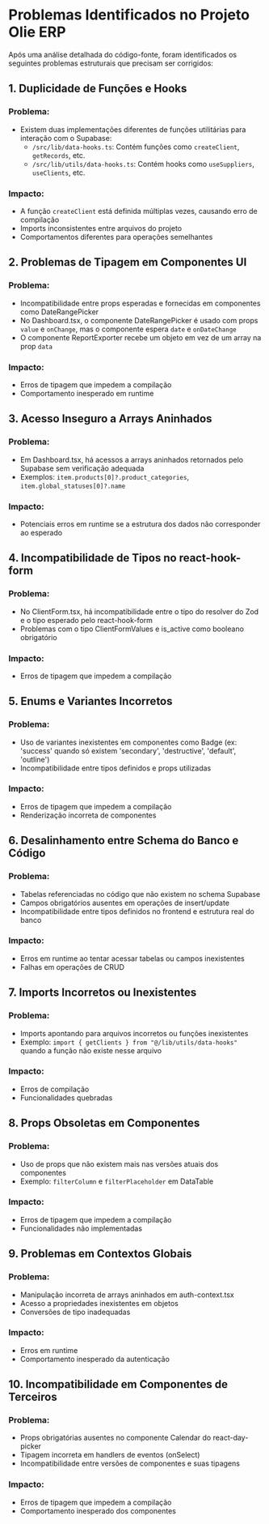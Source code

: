 # Problemas Identificados no Projeto Olie ERP

Após uma análise detalhada do código-fonte, foram identificados os seguintes problemas estruturais que precisam ser corrigidos:

## 1. Duplicidade de Funções e Hooks

### Problema:
- Existem duas implementações diferentes de funções utilitárias para interação com o Supabase:
  - `/src/lib/data-hooks.ts`: Contém funções como `createClient`, `getRecords`, etc.
  - `/src/lib/utils/data-hooks.ts`: Contém hooks como `useSuppliers`, `useClients`, etc.

### Impacto:
- A função `createClient` está definida múltiplas vezes, causando erro de compilação
- Imports inconsistentes entre arquivos do projeto
- Comportamentos diferentes para operações semelhantes

## 2. Problemas de Tipagem em Componentes UI

### Problema:
- Incompatibilidade entre props esperadas e fornecidas em componentes como DateRangePicker
- No Dashboard.tsx, o componente DateRangePicker é usado com props `value` e `onChange`, mas o componente espera `date` e `onDateChange`
- O componente ReportExporter recebe um objeto em vez de um array na prop `data`

### Impacto:
- Erros de tipagem que impedem a compilação
- Comportamento inesperado em runtime

## 3. Acesso Inseguro a Arrays Aninhados

### Problema:
- Em Dashboard.tsx, há acessos a arrays aninhados retornados pelo Supabase sem verificação adequada
- Exemplos: `item.products[0]?.product_categories`, `item.global_statuses[0]?.name`

### Impacto:
- Potenciais erros em runtime se a estrutura dos dados não corresponder ao esperado

## 4. Incompatibilidade de Tipos no react-hook-form

### Problema:
- No ClientForm.tsx, há incompatibilidade entre o tipo do resolver do Zod e o tipo esperado pelo react-hook-form
- Problemas com o tipo ClientFormValues e is_active como booleano obrigatório

### Impacto:
- Erros de tipagem que impedem a compilação

## 5. Enums e Variantes Incorretos

### Problema:
- Uso de variantes inexistentes em componentes como Badge (ex: 'success' quando só existem 'secondary', 'destructive', 'default', 'outline')
- Incompatibilidade entre tipos definidos e props utilizadas

### Impacto:
- Erros de tipagem que impedem a compilação
- Renderização incorreta de componentes

## 6. Desalinhamento entre Schema do Banco e Código

### Problema:
- Tabelas referenciadas no código que não existem no schema Supabase
- Campos obrigatórios ausentes em operações de insert/update
- Incompatibilidade entre tipos definidos no frontend e estrutura real do banco

### Impacto:
- Erros em runtime ao tentar acessar tabelas ou campos inexistentes
- Falhas em operações de CRUD

## 7. Imports Incorretos ou Inexistentes

### Problema:
- Imports apontando para arquivos incorretos ou funções inexistentes
- Exemplo: `import { getClients } from "@/lib/utils/data-hooks"` quando a função não existe nesse arquivo

### Impacto:
- Erros de compilação
- Funcionalidades quebradas

## 8. Props Obsoletas em Componentes

### Problema:
- Uso de props que não existem mais nas versões atuais dos componentes
- Exemplo: `filterColumn` e `filterPlaceholder` em DataTable

### Impacto:
- Erros de tipagem que impedem a compilação
- Funcionalidades não implementadas

## 9. Problemas em Contextos Globais

### Problema:
- Manipulação incorreta de arrays aninhados em auth-context.tsx
- Acesso a propriedades inexistentes em objetos
- Conversões de tipo inadequadas

### Impacto:
- Erros em runtime
- Comportamento inesperado da autenticação

## 10. Incompatibilidade em Componentes de Terceiros

### Problema:
- Props obrigatórias ausentes no componente Calendar do react-day-picker
- Tipagem incorreta em handlers de eventos (onSelect)
- Incompatibilidade entre versões de componentes e suas tipagens

### Impacto:
- Erros de tipagem que impedem a compilação
- Comportamento inesperado dos componentes
